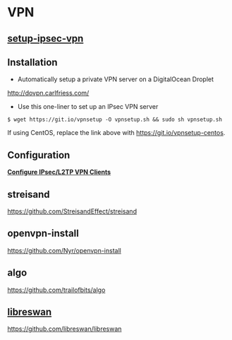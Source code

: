 # VPN

## [setup-ipsec-vpn](https://github.com/hwdsl2/setup-ipsec-vpn)

## Installation

- Automatically setup a private VPN server on a DigitalOcean Droplet

http://dovpn.carlfriess.com/

- Use this one-liner to set up an IPsec VPN server

```
$ wget https://git.io/vpnsetup -O vpnsetup.sh && sudo sh vpnsetup.sh
```
If using CentOS, replace the link above with https://git.io/vpnsetup-centos.

## Configuration

**[Configure IPsec/L2TP VPN Clients](https://github.com/hwdsl2/setup-ipsec-vpn/blob/master/docs/clients.md)**

## streisand

https://github.com/StreisandEffect/streisand

## openvpn-install

https://github.com/Nyr/openvpn-install

## algo

https://github.com/trailofbits/algo

## [libreswan](https://libreswan.org/)

https://github.com/libreswan/libreswan
